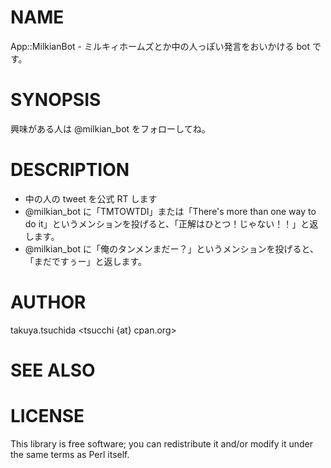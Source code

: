 # NAME

App::MilkianBot - ミルキィホームズとか中の人っぽい発言をおいかける bot です。

# SYNOPSIS

興味がある人は @milkian\_bot をフォローしてね。

# DESCRIPTION

- 中の人の tweet を公式 RT します
- @milkian\_bot に「TMTOWTDI」または「There's more than one way to do it」というメンションを投げると、「正解はひとつ！じゃない！！」と返します。
- @milkian\_bot に「俺のタンメンまだー？」というメンションを投げると、「まだですぅー」と返します。

# AUTHOR

takuya.tsuchida <tsucchi {at} cpan.org>

# SEE ALSO

# LICENSE

This library is free software; you can redistribute it and/or modify
it under the same terms as Perl itself.
